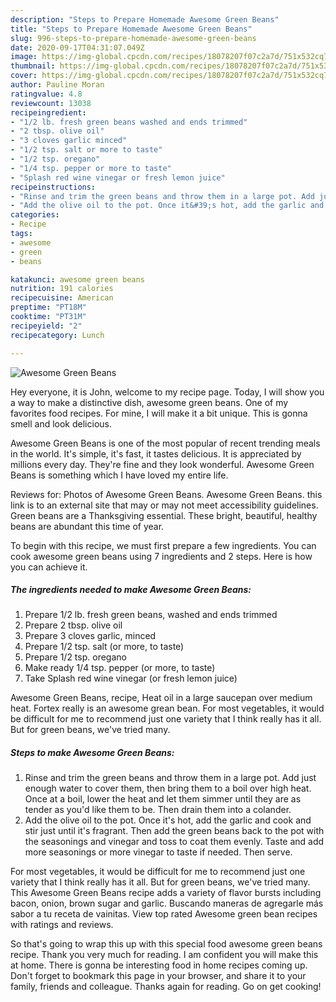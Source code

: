 ```yaml
---
description: "Steps to Prepare Homemade Awesome Green Beans"
title: "Steps to Prepare Homemade Awesome Green Beans"
slug: 996-steps-to-prepare-homemade-awesome-green-beans
date: 2020-09-17T04:31:07.049Z
image: https://img-global.cpcdn.com/recipes/18078207f07c2a7d/751x532cq70/awesome-green-beans-recipe-main-photo.jpg
thumbnail: https://img-global.cpcdn.com/recipes/18078207f07c2a7d/751x532cq70/awesome-green-beans-recipe-main-photo.jpg
cover: https://img-global.cpcdn.com/recipes/18078207f07c2a7d/751x532cq70/awesome-green-beans-recipe-main-photo.jpg
author: Pauline Moran
ratingvalue: 4.8
reviewcount: 13038
recipeingredient:
- "1/2 lb. fresh green beans washed and ends trimmed"
- "2 tbsp. olive oil"
- "3 cloves garlic minced"
- "1/2 tsp. salt or more to taste"
- "1/2 tsp. oregano"
- "1/4 tsp. pepper or more to taste"
- "Splash red wine vinegar or fresh lemon juice"
recipeinstructions:
- "Rinse and trim the green beans and throw them in a large pot. Add just enough water to cover them, then bring them to a boil over high heat. Once at a boil, lower the heat and let them simmer until they are as tender as you&#39;d like them to be. Then drain them into a colander."
- "Add the olive oil to the pot. Once it&#39;s hot, add the garlic and cook and stir just until it&#39;s fragrant. Then add the green beans back to the pot with the seasonings and vinegar and toss to coat them evenly. Taste and add more seasonings or more vinegar to taste if needed. Then serve."
categories:
- Recipe
tags:
- awesome
- green
- beans

katakunci: awesome green beans 
nutrition: 191 calories
recipecuisine: American
preptime: "PT18M"
cooktime: "PT31M"
recipeyield: "2"
recipecategory: Lunch

---
```



![Awesome Green Beans](https://img-global.cpcdn.com/recipes/18078207f07c2a7d/751x532cq70/awesome-green-beans-recipe-main-photo.jpg)

Hey everyone, it is John, welcome to my recipe page. Today, I will show you a way to make a distinctive dish, awesome green beans. One of my favorites food recipes. For mine, I will make it a bit unique. This is gonna smell and look delicious.

Awesome Green Beans is one of the most popular of recent trending meals in the world. It's simple, it's fast, it tastes delicious. It is appreciated by millions every day. They're fine and they look wonderful. Awesome Green Beans is something which I have loved my entire life.

Reviews for: Photos of Awesome Green Beans. Awesome Green Beans. this link is to an external site that may or may not meet accessibility guidelines. Green beans are a Thanksgiving essential. These bright, beautiful, healthy beans are abundant this time of year.


To begin with this recipe, we must first prepare a few ingredients. You can cook awesome green beans using 7 ingredients and 2 steps. Here is how you can achieve it.

<!--inarticleads1-->

##### The ingredients needed to make Awesome Green Beans:

1. Prepare 1/2 lb. fresh green beans, washed and ends trimmed
1. Prepare 2 tbsp. olive oil
1. Prepare 3 cloves garlic, minced
1. Prepare 1/2 tsp. salt (or more, to taste)
1. Prepare 1/2 tsp. oregano
1. Make ready 1/4 tsp. pepper (or more, to taste)
1. Take Splash red wine vinegar (or fresh lemon juice)


Awesome Green Beans, recipe, Heat oil in a large saucepan over medium heat. Fortex really is an awesome grean bean. For most vegetables, it would be difficult for me to recommend just one variety that I think really has it all. But for green beans, we&#39;ve tried many. 

<!--inarticleads2-->

##### Steps to make Awesome Green Beans:

1. Rinse and trim the green beans and throw them in a large pot. Add just enough water to cover them, then bring them to a boil over high heat. Once at a boil, lower the heat and let them simmer until they are as tender as you&#39;d like them to be. Then drain them into a colander.
1. Add the olive oil to the pot. Once it&#39;s hot, add the garlic and cook and stir just until it&#39;s fragrant. Then add the green beans back to the pot with the seasonings and vinegar and toss to coat them evenly. Taste and add more seasonings or more vinegar to taste if needed. Then serve.


For most vegetables, it would be difficult for me to recommend just one variety that I think really has it all. But for green beans, we&#39;ve tried many. This Awesome Green Beans recipe adds a variety of flavor bursts including bacon, onion, brown sugar and garlic. Buscando maneras de agregarle más sabor a tu receta de vainitas. View top rated Awesome green bean recipes with ratings and reviews. 

So that's going to wrap this up with this special food awesome green beans recipe. Thank you very much for reading. I am confident you will make this at home. There is gonna be interesting food in home recipes coming up. Don't forget to bookmark this page in your browser, and share it to your family, friends and colleague. Thanks again for reading. Go on get cooking!
